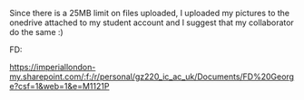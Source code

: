 Since there is a 25MB limit on files uploaded, I uploaded my pictures to the onedrive attached to my student account and I suggest that my collaborator do the same :)

FD:

https://imperiallondon-my.sharepoint.com/:f:/r/personal/gz220_ic_ac_uk/Documents/FD%20George?csf=1&web=1&e=M1121P
